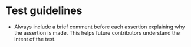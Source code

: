 # Test guidelines

- Always include a brief comment before each assertion explaining why the assertion is made. This helps future contributors understand the intent of the test.
